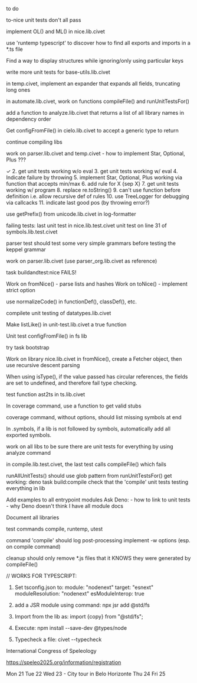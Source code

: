 to do

to-nice unit tests don't all pass

implement OL() and ML() in nice.lib.civet

use 'runtemp typescript' to discover how to find all
exports and imports in a *.ts file

Find a way to display structures while ignoring/only using
particular keys

write more unit tests for base-utils.lib.civet

in temp.civet, implement an expander that
expands all fields, truncating long ones

in automate.lib.civet, work on functions
compileFile() and runUnitTestsFor()

add a function to analyze.lib.civet that
returns a list of all library names
in dependency order

Get configFromFile() in cielo.lib.civet to
accept a generic type to return

continue compiling libs

work on parser.lib.civet and temp.civet
	- how to implement Star, Optional, Plus ???


✓ 2. get unit tests working w/o eval
3. get unit tests working w/ eval
4. Indicate failure by throwing
5. implement Star, Optional, Plus working via
	function that accepts min/max
6. add rule for X {sep X}
7. get unit tests working w/ program
8. replace re.toString()
9. can't use function before definition
	i.e. allow recursive def of rules
10. use TreeLogger for debugging via callcacks
11. indicate last good pos (by throwing error?)


use getPrefix() from unicode.lib.civet in log-formatter

failing tests:
	last unit test in nice.lib.test.civet
	unit test on line 31 of symbols.lib.test.civet

parser test should test some very simple grammars
before testing the keppel grammar

work on parser.lib.civet (use parser_org.lib.civet as reference)

task buildandtest:nice FAILS!

Work on fromNice() - parse lists and hashes
Work on toNice() - implement strict option

use normalizeCode() in functionDef(), classDef(), etc.

compilete unit testing of datatypes.lib.civet

Make listLike() in unit-test.lib.civet a true function

Unit test configFromFile() in fs lib

try task bootstrap

Work on library nice.lib.civet
	in fromNice(), create a Fetcher object, then use
	recursive descent parsing

When using isType(), if the value passed has circular references,
the fields are set to undefined, and therefore fail type checking.

test function ast2ts in ts.lib.civet

In coverage command, use a function to get valid stubs

coverage command, without options, should list missing symbols at end

In .symbols, if a lib is not followed by symbols,
automatically add all exported symbols.

work on all libs to be sure there are unit tests for everything
by using analyze command

in compile.lib.test.civet, the last test calls compileFile()
which fails

runAllUnitTests() should use glob pattern from runUnitTestsFor()
get working: deno task build:compile
check that the 'compile' unit tests testing everything in lib

Add examples to all entrypoint modules
Ask Deno:
	- how to link to unit tests
	- why Deno doesn't think I have all module docs

Document all libraries

test commands compile, runtemp, utest

command 'compile' should log post-processing
implement -w options (esp. on compile command)

cleanup should only remove *.js files that it KNOWS they were
generated by compileFile()

// WORKS FOR TYPESCRIPT:
1. Set tsconfig.json to:
	module: "nodenext"
	target: "esnext"
	moduleResolution: "nodenext"
	esModuleInterop: true

2. add a JSR module using command:
	npx jsr add @std/fs

3. Import from the lib as:
	import {copy} from "@std/fs";

4. Execute:
	npm install --save-dev @types/node

5. Typecheck a file:
	civet --typecheck <path>




International Congress of Speleology

https://speleo2025.org/information/registration

Mon 21
Tue 22
Wed 23 - City tour in Belo Horizonte
Thu 24
Fri 25
